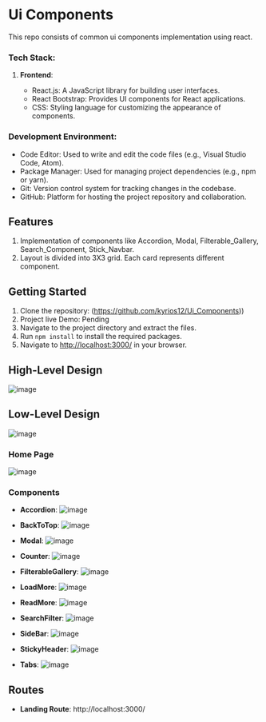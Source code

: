 # Ui Components
This repo consists of common ui components implementation using react.

### Tech Stack:

1. **Frontend**:
   
   - React.js: A JavaScript library for building user interfaces.
   - React Bootstrap: Provides UI components for React applications.
   - CSS: Styling language for customizing the appearance of components.

### Development Environment:

- Code Editor: Used to write and edit the code files (e.g., Visual Studio Code, Atom).
- Package Manager: Used for managing project dependencies (e.g., npm or yarn).
- Git: Version control system for tracking changes in the codebase.
- GitHub: Platform for hosting the project repository and collaboration.

## Features

1. Implementation of components like Accordion, Modal, Filterable_Gallery, Search_Component, Stick_Navbar.
2. Layout is divided into 3X3 grid. Each card represents different component.

## Getting Started

1. Clone the repository: (https://github.com/kyrios12/Ui_Components))
2. Project live Demo: Pending
3. Navigate to the project directory and extract the files.
4. Run `npm install` to install the required packages.
5. Navigate to [http://localhost:3000/](http://localhost:3000/) in your browser.

## High-Level Design

![image](https://github.com/kyrios12/Ui_Components/assets/103828615/5774edeb-55f3-481b-9221-e090a6240402)

## Low-Level Design

![image](https://github.com/kyrios12/Ui_Components/assets/103828615/485aab71-2a4f-4333-b07e-599279d86ce6)

### Home Page
![image](https://github.com/kyrios12/Ui_Components/assets/103828615/c9041311-4e8d-4052-b362-a45ce8cbfa67)

### Components


- **Accordion**: ![image](https://github.com/kyrios12/Ui_Components/assets/103828615/6c6cb928-2f39-4383-a916-48b748f7f7f3)

- **BackToTop**: ![image](https://github.com/kyrios12/Ui_Components/assets/103828615/2f1c9e24-9cb5-44e9-865b-1ccd755edba7)

- **Modal**: ![image](https://github.com/kyrios12/Ui_Components/assets/103828615/fc6491f0-3c16-4069-b1eb-8b3e051d29dd)

- **Counter**: ![image](https://github.com/kyrios12/Ui_Components/assets/103828615/989813e5-d049-49c2-a2bd-f2e6c5a4f9ee)

- **FilterableGallery**: ![image](https://github.com/kyrios12/Ui_Components/assets/103828615/e7e60151-bbfa-4e3d-a146-9e13318c9a70)

- **LoadMore**: ![image](https://github.com/kyrios12/Ui_Components/assets/103828615/2ee33ab9-b06a-4793-b9cf-14598be03094)

- **ReadMore**: ![image](https://github.com/kyrios12/Ui_Components/assets/103828615/4fedc2c1-9517-4c18-af33-ac2037a004b7)

- **SearchFilter**: ![image](https://github.com/kyrios12/Ui_Components/assets/103828615/eb941153-3859-4cfd-87d1-e946b0b5b486)

- **SideBar**: ![image](https://github.com/kyrios12/Ui_Components/assets/103828615/4765c28d-5494-44cf-a276-c088fb54a0db)

- **StickyHeader**: ![image](https://github.com/kyrios12/Ui_Components/assets/103828615/f9532edd-5692-4bee-af90-7bec724f8713)

- **Tabs**: ![image](https://github.com/kyrios12/Ui_Components/assets/103828615/6d6e20ba-905d-44de-8a03-ae4b6fe3c333)

## Routes

- **Landing Route**: http://localhost:3000/

